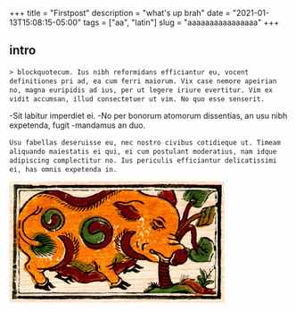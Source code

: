 +++
title = "Firstpost"
description = "what's up brah"
date = "2021-01-13T15:08:15-05:00"
tags = ["aa", "latin"]
slug = "aaaaaaaaaaaaaaaa"
+++
## intro 
	> blockquotecum. Ius nibh reformidans efficiantur eu, vocent definitiones pri ad, ea cum ferri maiorum. Vix case nemore apeirian no, magna euripidis ad ius, per ut legere iriure evertitur. Vim ex vidit accumsan, illud consectetuer ut vim. No quo esse senserit.

-Sit labitur imperdiet ei. 
-No per bonorum atomorum dissentias, an usu nibh expetenda, fugit -mandamus an duo. 

```
Usu fabellas deseruisse eu, nec nostro civibus cotidieque ut. Timeam aliquando maiestatis ei qui, ei cum postulant moderatius, nam idque adipiscing complectitur no. Ius periculis efficiantur delicatissimi ei, has omnis expetenda in.
```

![hello this is an image](tatata.png)
